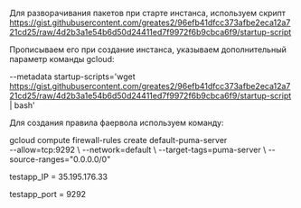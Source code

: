 Для разворачивания пакетов при старте инстанса, используем скрипт https://gist.githubusercontent.com/greates2/96efb41dfcc373afbe2eca12a721cd25/raw/4d2b3a1e54b6d50d24411ed7f9972f6b9cbca6f9/startup-script

Прописываем его при создание инстанса, указываем дополнительный параметр команды gcloud:

--metadata startup-scripts='wget https://gist.githubusercontent.com/greates2/96efb41dfcc373afbe2eca12a721cd25/raw/4d2b3a1e54b6d50d24411ed7f9972f6b9cbca6f9/startup-script | bash'

Для создания правила фаервола используем команду:

gcloud compute firewall-rules create default-puma-server \
 --allow=tcp:9292 \ 
 --network=default \ 
 --target-tags=puma-server \ 
 --source-ranges="0.0.0.0/0"



testapp_IP = 35.195.176.33 

testapp_port = 9292 
